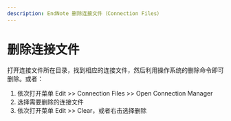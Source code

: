 ```yaml
---
description: EndNote 删除连接文件（Connection Files）
---
```


# 删除连接文件

打开连接文件所在目录，找到相应的连接文件，然后利用操作系统的删除命令即可删除。或者：

1. 依次打开菜单 Edit &gt;&gt; Connection Files &gt;&gt; Open Connection Manager
2. 选择需要删除的连接文件
3. 依次打开菜单 Edit &gt;&gt; Clear，或者右击选择删除

